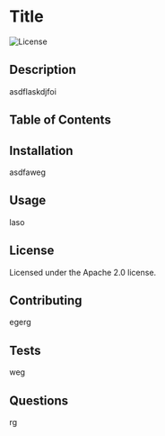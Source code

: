 # Title
  ![License](https://img.shields.io/badge/License-Apache%202.0-blue.svg)

  ## Description
  asdflaskdjfoi

  ## Table of Contents

  ## Installation
  asdfaweg

  ## Usage
  laso

  ## License
  Licensed under the Apache 2.0 license.

  ## Contributing
  egerg

  ## Tests
  weg

  ## Questions
  rg
  
